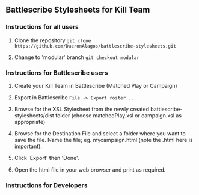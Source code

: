 ## Battlescribe Stylesheets for Kill Team

### Instructions for all users

1. Clone the repository
  `git clone https://github.com/DaeronAlagos/battlescribe-stylesheets.git`
  
2. Change to 'modular' branch
  `git checkout modular`

### Instructions for Battlescribe users

1. Create your Kill Team in Battlescribe (Matched Play or Campaign)

2. Export in Battlescribe
  `File -> Export roster...`
  
3. Browse for the XSL Stylesheet from the newly created battlescribe-stylesheets/dist folder (choose matchedPlay.xsl or campaign.xsl as appropriate)

4. Browse for the Destination File and select a folder where you want to save the file. Name the file; eg. mycampaign.html (note the .html here is important).

5. Click 'Export' then 'Done'.

6. Open the html file in your web browser and print as required.

### Instructions for Developers

